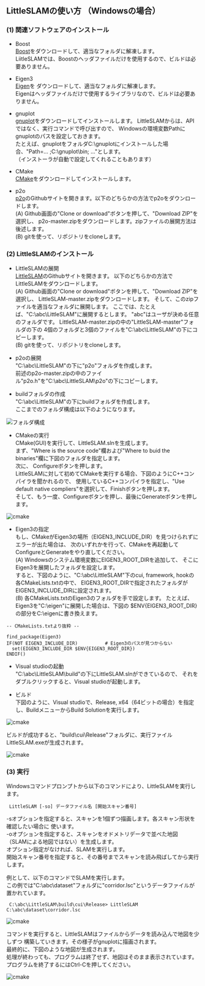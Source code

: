 ﻿## LittleSLAMの使い方 （Windowsの場合）

### (1) 関連ソフトウェアのインストール

- Boost  
[Boost](http://www.boost.org/)をダウンロードして、適当なフォルダに解凍します。  
LiitleSLAMでは、Boostのヘッダファイルだけを使用するので、ビルドは必要ありません。

- Eigen3  
[Eigen](http://eigen.tuxfamily.org/index.php?title=Main_Page)を
ダウンロードして、適当なフォルダに解凍します。  
Eigenはヘッダファイルだけで使用するライブラリなので、ビルドは必要ありません。

- gnuplot  
[gnuplot](http://www.gnuplot.info/)をダウンロードしてインストールします。 
LittleSLAMからは、APIではなく、実行コマンドで呼び出すので、
Windowsの環境変数Pathにgnuplotのパスを設定しておきます。  
たとえば、gnuplotをフォルダC:\gnuplotにインストールした場合、"Path=... ;C:\gnuplot\bin; ..."とします。  
（インストーラが自動で設定してくれることもあります）

- CMake  
[CMake](https://cmake.org/)をダウンロードしてインストールします。

- p2o  
[p2o](https://github.com/furo-org/p2o)のGithubサイトを開きます。以下のどちらかの方法でp2oをダウンロードします。  
(A) Github画面の"Clone or download"ボタンを押して、"Download ZIP"を選択し、
p2o-master.zipをダウンロードします。zipファイルの展開方法は後述します。  
(B) gitを使って、リポジトリをcloneします。  

### (2) LittleSLAMのインストール

- LittleSLAMの展開  
[LittleSLAM](https://github.com/furo-org/LittleSLAM)のGithubサイトを開きます。
以下のどちらかの方法でLittleSLAMをダウンロードします。  
(A) Github画面の"Clone or download"ボタンを押して、"Download ZIP"を選択し、
LittleSLAM-master.zipをダウンロードします。
そして、このzipファイルを適当なフォルダに展開します。
ここでは、たとえば、"C:\abc\LittleSLAM"に展開するとします。
"abc"はユーザが決める任意のフォルダです。
LittleSLAM-master.zipの中の"LittleSLAM-master"フォルダの下の
4個のフォルダと3個のファイルを"C:\abc\LittleSLAM"の下にコピーします。  
(B) gitを使って、リポジトリをcloneします。  

- p2oの展開   
"C:\abc\LittleSLAM"の下に"p2o"フォルダを作成します。  
前述のp2o-master.zipの中のファイル"p2o.h"を"C:\abc\LittleSLAM\p2o"の下にコピーします。  

- buildフォルダの作成  
"C:\abc\LittleSLAM"の下にbuildフォルダを作成します。  
ここまでのフォルダ構成は以下のようになります。

![フォルダ構成](images/folders.png)

- CMakeの実行  
CMake(GUI)を実行して、LittleSLAM.slnを生成します。  
まず、"Where is the source code"欄および"Where to buid the binaries"欄に下図のフォルダを指定します。  
次に、 Configureボタンを押します。  
LittleSLAMに対して初めてCMakeを実行する場合、下図のようにC++コンパイラを聞かれるので、
使用しているC++コンパイラを指定し、"Use default native compliers"を選択して、Finishボタンを押します。  
そして、もう一度、Configureボタンを押し、最後にGenerateボタンを押します。


![cmake](images/cmake.png)

- Eigen3の指定   
もし、CMakeがEigen3の場所（EIGEN3_INCLUDE_DIR）を見つけられずにエラーが出た場合は、
次のいずれかを行って、CMakeを再起動してConfigureとGenerateをやり直してください。  
(A) Windowsのシステム環境変数にEIGEN3_ROOT_DIRを追加して、
そこにEigen3を展開したフォルダを設定します。  
すると、下図のように、"C:\abc\LittleSLAM"下のcui, framework, hookの各CMakeLists.txtの中で、
EIGEN3_ROOT_DIRで指定されたフォルダがEIGEN3_INCLUDE_DIRに設定されます。  
(B) 各CMakeLists.txtのEigen3のフォルダを手で設定します。
たとえば、Eigen3を"C:\eigen"に展開した場合は、下図の
$ENV{EIGEN3_ROOT_DIR}の部分をC:\eigenに書き換えます。  

```
-- CMakeLists.txtより抜粋 --

find_package(Eigen3)  
IF(NOT EIGEN3_INCLUDE_DIR)          # Eigen3のパスが見つからない
  set(EIGEN3_INCLUDE_DIR $ENV{EIGEN3_ROOT_DIR})
ENDIF() 
```  

- Visual studioの起動  
"C:\abc\LittleSLAM\build"の下にLittleSLAM.slnができているので、
それをダブルクリックすると、Visual studioが起動します。

- ビルド  
下図のように、Visual studioで、Release, x64（64ビットの場合）を指定し、BuildメニューからBuild Solutionを実行します。

![cmake](images/build.png)


ビルドが成功すると、"build\cui\Release"フォルダに、実行ファイルLittleSLAM.exeが生成されます。  

![cmake](images/exefile.png)

### (3) 実行

Windowsコマンドプロンプトから以下のコマンドにより、LittleSLAMを実行します。

</code></pre>
<pre><code> LittleSLAM [-so] データファイル名 [開始スキャン番号]
</code></pre>

-sオプションを指定すると、スキャンを1個ずつ描画します。各スキャン形状を確認したい場合に
使います。  
-oオプションを指定すると、スキャンをオドメトリデータで並べた地図
（SLAMによる地図ではない）を生成します。  
オプション指定がなければ、SLAMを実行します。  
開始スキャン番号を指定すると、その番号までスキャンを読み飛ばしてから実行します。

例として、以下のコマンドでSLAMを実行します。  
この例では"C:\abc\dataset"フォルダに"corridor.lsc"というデータファイルが置かれています。  
</code></pre>
<pre><code> C:\abc\LittleSLAM\build\cui\Release> LittleSLAM C:\abc\dataset\corridor.lsc
</code></pre>

![cmake](images/command.png)  
  
コマンドを実行すると、LittleSLAMはファイルからデータを読み込んで地図を少しずつ
構築していきます。その様子がgnuplotに描画されます。  
最終的に、下図のような地図が生成されます。  
処理が終わっても、プログラムは終了せず、地図はそのまま表示されています。  
プログラムを終了するにはCtrl-Cを押してください。


![cmake](images/result.png)


